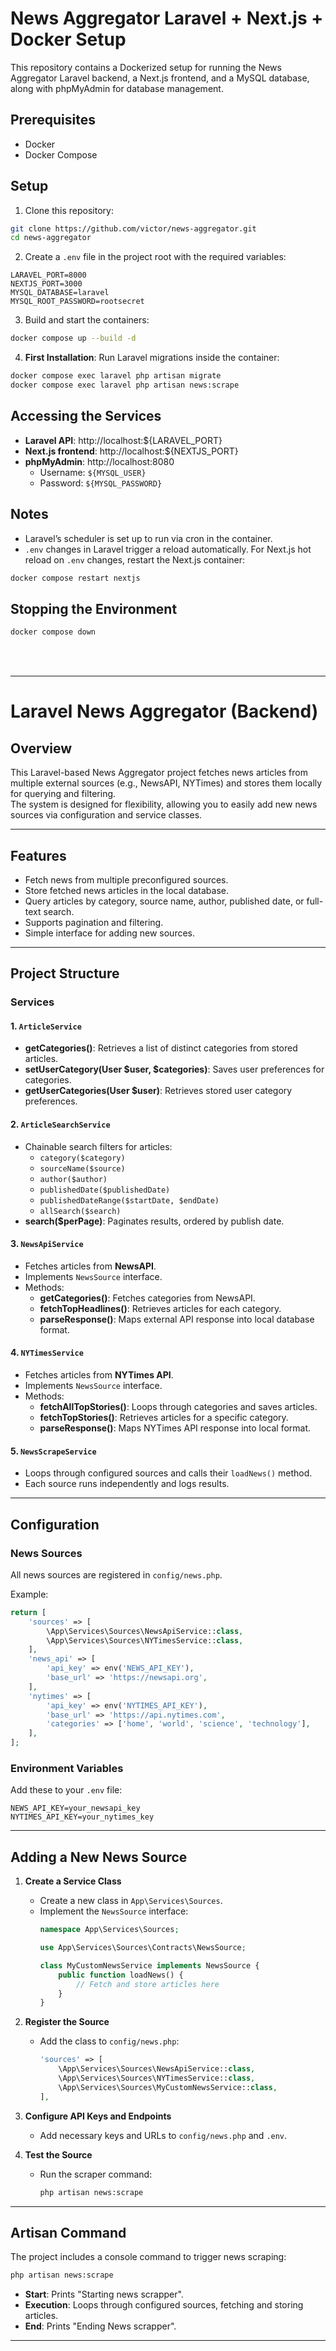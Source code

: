 # News Aggregator Laravel + Next.js + Docker Setup

This repository contains a Dockerized setup for running the News Aggregator Laravel backend, a Next.js frontend, and a MySQL database, along with phpMyAdmin for database management.

## Prerequisites

- Docker
- Docker Compose

## Setup

1. Clone this repository:
```bash
git clone https://github.com/victor/news-aggregator.git
cd news-aggregator
```

2. Create a `.env` file in the project root with the required variables:
```env
LARAVEL_PORT=8000
NEXTJS_PORT=3000
MYSQL_DATABASE=laravel
MYSQL_ROOT_PASSWORD=rootsecret
```

3. Build and start the containers:
```bash
docker compose up --build -d
```

4. **First Installation**: Run Laravel migrations inside the container:
```bash
docker compose exec laravel php artisan migrate
docker compose exec laravel php artisan news:scrape
```

## Accessing the Services

- **Laravel API**: http://localhost:${LARAVEL_PORT}
- **Next.js frontend**: http://localhost:${NEXTJS_PORT}
- **phpMyAdmin**: http://localhost:8080  
  - Username: `${MYSQL_USER}`  
  - Password: `${MYSQL_PASSWORD}`

## Notes

- Laravel’s scheduler is set up to run via cron in the container.
- `.env` changes in Laravel trigger a reload automatically. For Next.js hot reload on `.env` changes, restart the Next.js container:
```bash
docker compose restart nextjs
```

## Stopping the Environment
```bash
docker compose down
```


<br><br>

---

# Laravel News Aggregator (Backend)

## Overview
This Laravel-based News Aggregator project fetches news articles from multiple external sources (e.g., NewsAPI, NYTimes) and stores them locally for querying and filtering.  
The system is designed for flexibility, allowing you to easily add new news sources via configuration and service classes.

---

## Features
- Fetch news from multiple preconfigured sources.
- Store fetched news articles in the local database.
- Query articles by category, source name, author, published date, or full-text search.
- Supports pagination and filtering.
- Simple interface for adding new sources.

---

## Project Structure

### **Services**
#### 1. `ArticleService`
- **getCategories()**: Retrieves a list of distinct categories from stored articles.
- **setUserCategory(User $user, $categories)**: Saves user preferences for categories.
- **getUserCategories(User $user)**: Retrieves stored user category preferences.

#### 2. `ArticleSearchService`
- Chainable search filters for articles:
  - `category($category)`
  - `sourceName($source)`
  - `author($author)`
  - `publishedDate($publishedDate)`
  - `publishedDateRange($startDate, $endDate)`
  - `allSearch($search)`
- **search($perPage)**: Paginates results, ordered by publish date.

#### 3. `NewsApiService`
- Fetches articles from **NewsAPI**.
- Implements `NewsSource` interface.
- Methods:
  - **getCategories()**: Fetches categories from NewsAPI.
  - **fetchTopHeadlines()**: Retrieves articles for each category.
  - **parseResponse()**: Maps external API response into local database format.

#### 4. `NYTimesService`
- Fetches articles from **NYTimes API**.
- Implements `NewsSource` interface.
- Methods:
  - **fetchAllTopStories()**: Loops through categories and saves articles.
  - **fetchTopStories()**: Retrieves articles for a specific category.
  - **parseResponse()**: Maps NYTimes API response into local format.

#### 5. `NewsScrapeService`
- Loops through configured sources and calls their `loadNews()` method.
- Each source runs independently and logs results.

---

## Configuration

### **News Sources**
All news sources are registered in `config/news.php`.

Example:
```php
return [
    'sources' => [
        \App\Services\Sources\NewsApiService::class,
        \App\Services\Sources\NYTimesService::class,
    ],
    'news_api' => [
        'api_key' => env('NEWS_API_KEY'),
        'base_url' => 'https://newsapi.org',
    ],
    'nytimes' => [
        'api_key' => env('NYTIMES_API_KEY'),
        'base_url' => 'https://api.nytimes.com',
        'categories' => ['home', 'world', 'science', 'technology'],
    ],
];
```

### **Environment Variables**
Add these to your `.env` file:
```
NEWS_API_KEY=your_newsapi_key
NYTIMES_API_KEY=your_nytimes_key
```

---

## Adding a New News Source

1. **Create a Service Class**
   - Create a new class in `App\Services\Sources`.
   - Implement the `NewsSource` interface:
     ```php
     namespace App\Services\Sources;

     use App\Services\Sources\Contracts\NewsSource;

     class MyCustomNewsService implements NewsSource {
         public function loadNews() {
             // Fetch and store articles here
         }
     }
     ```

2. **Register the Source**
   - Add the class to `config/news.php`:
     ```php
     'sources' => [
         \App\Services\Sources\NewsApiService::class,
         \App\Services\Sources\NYTimesService::class,
         \App\Services\Sources\MyCustomNewsService::class,
     ],
     ```

3. **Configure API Keys and Endpoints**
   - Add necessary keys and URLs to `config/news.php` and `.env`.

4. **Test the Source**
   - Run the scraper command:
     ```bash
     php artisan news:scrape
     ```

---

## Artisan Command
The project includes a console command to trigger news scraping:

```bash
php artisan news:scrape
```
- **Start**: Prints "Starting news scrapper".
- **Execution**: Loops through configured sources, fetching and storing articles.
- **End**: Prints "Ending News scrapper".

---
